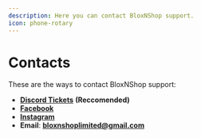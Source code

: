 ```yaml
---
description: Here you can contact BloxNShop support.
icon: phone-rotary
---
```


# Contacts

These are the ways to contact BloxNShop support:

* [**Discord Tickets**](https://discord.com/channels/1188319939719856209/1211193700592517141) **(Reccomended)**
* [**Facebook**](https://www.facebook.com/profile.php?id=61566961605009)
* [**Instagram**](https://www.instagram.com/bloxnshop)
* **Email**: [**bloxnshoplimited@gmail.com**](mailto:bloxnshoplimited@gmail.com)
